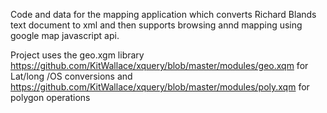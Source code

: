 Code and data for the mapping application which converts Richard Blands text document to xml and then supports browsing annd mapping using google map javascript api.

Project uses the geo.xgm library https://github.com/KitWallace/xquery/blob/master/modules/geo.xqm  for Lat/long /OS conversions and
https://github.com/KitWallace/xquery/blob/master/modules/poly.xqm for polygon operations
